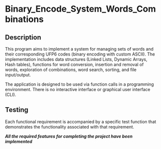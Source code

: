 # Binary_Encode_System_Words_Combinations

## Description

This program aims to implement a system for managing sets of words and their corresponding UFP6 codes (binary encoding with custom ASCII). The implementation includes data structures (Linked Lists, Dynamic Arrays, Hash tables), functions for word conversion, insertion and removal of words, exploration of combinations, word search, sorting, and file input/output.

The application is designed to be used via function calls in a programming environment. There is no interactive interface or graphical user interface (CLI).

## Testing

Each functional requirement is accompanied by a specific test function that demonstrates the functionality associated with that requirement.

***All the required features for completing the project have been implemented***
